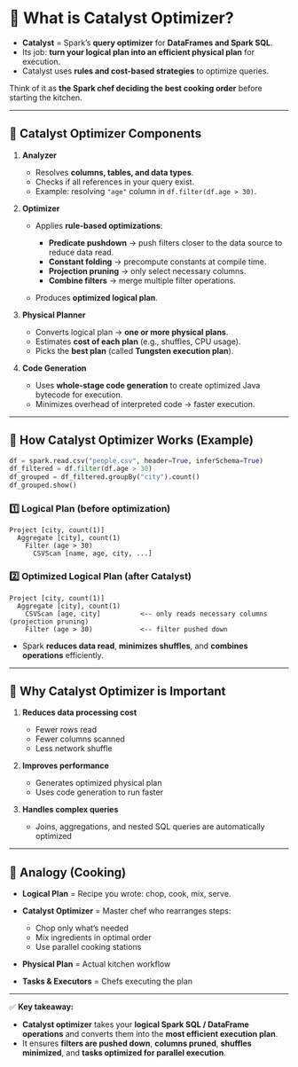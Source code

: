 # 🔹 What is Catalyst Optimizer?

* **Catalyst** = Spark’s **query optimizer** for **DataFrames and Spark SQL**.
* Its job: **turn your logical plan into an efficient physical plan** for execution.
* Catalyst uses **rules and cost-based strategies** to optimize queries.

Think of it as **the Spark chef deciding the best cooking order** before starting the kitchen.

---

## 🔹 Catalyst Optimizer Components

1. **Analyzer**

   * Resolves **columns, tables, and data types**.
   * Checks if all references in your query exist.
   * Example: resolving `"age"` column in `df.filter(df.age > 30)`.

2. **Optimizer**

   * Applies **rule-based optimizations**:

     * **Predicate pushdown** → push filters closer to the data source to reduce data read.
     * **Constant folding** → precompute constants at compile time.
     * **Projection pruning** → only select necessary columns.
     * **Combine filters** → merge multiple filter operations.
   * Produces **optimized logical plan**.

3. **Physical Planner**

   * Converts logical plan → **one or more physical plans**.
   * Estimates **cost of each plan** (e.g., shuffles, CPU usage).
   * Picks the **best plan** (called **Tungsten execution plan**).

4. **Code Generation**

   * Uses **whole-stage code generation** to create optimized Java bytecode for execution.
   * Minimizes overhead of interpreted code → faster execution.

---

## 🔹 How Catalyst Optimizer Works (Example)

```python
df = spark.read.csv("people.csv", header=True, inferSchema=True)
df_filtered = df.filter(df.age > 30)
df_grouped = df_filtered.groupBy("city").count()
df_grouped.show()
```

### 1️⃣ Logical Plan (before optimization)

```
Project [city, count(1)]
  Aggregate [city], count(1)
    Filter (age > 30)
      CSVScan [name, age, city, ...]
```

### 2️⃣ Optimized Logical Plan (after Catalyst)

```
Project [city, count(1)]
  Aggregate [city], count(1)
    CSVScan [age, city]          <-- only reads necessary columns (projection pruning)
    Filter (age > 30)            <-- filter pushed down
```

* Spark **reduces data read**, **minimizes shuffles**, and **combines operations** efficiently.

---

## 🔹 Why Catalyst Optimizer is Important

1. **Reduces data processing cost**

   * Fewer rows read
   * Fewer columns scanned
   * Less network shuffle

2. **Improves performance**

   * Generates optimized physical plan
   * Uses code generation to run faster

3. **Handles complex queries**

   * Joins, aggregations, and nested SQL queries are automatically optimized

---

## 🔹 Analogy (Cooking)

* **Logical Plan** = Recipe you wrote: chop, cook, mix, serve.
* **Catalyst Optimizer** = Master chef who rearranges steps:

  * Chop only what’s needed
  * Mix ingredients in optimal order
  * Use parallel cooking stations
* **Physical Plan** = Actual kitchen workflow
* **Tasks & Executors** = Chefs executing the plan

---

✅ **Key takeaway:**

* **Catalyst optimizer** takes your **logical Spark SQL / DataFrame operations** and converts them into the **most efficient execution plan**.
* It ensures **filters are pushed down**, **columns pruned**, **shuffles minimized**, and **tasks optimized for parallel execution**.

